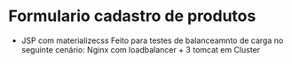 # Formulario cadastro de produtos

- JSP com materializecss
	Feito para testes de balanceamnto de carga  no seguinte cenário:
	Nginx com loadbalancer + 3 tomcat em Cluster
